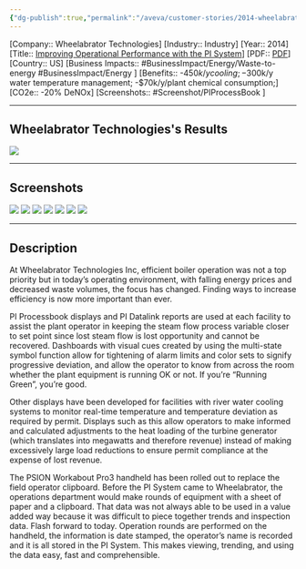 ```yaml
---
{"dg-publish":true,"permalink":"/aveva/customer-stories/2014-wheelabrator-technologies-improving-operational-performance-with-the-pi-system/"}
---
```


[Company:: Wheelabrator Technologies]
[Industry:: Industry]
[Year:: 2014]
[Title:: [Improving Operational Performance with the PI System](https://resources.osisoft.com/presentations/improving-operational-performance-with-the-pi-system/)]
[PDF:: [PDF](https://cdn.osisoft.com/corp/en/media/presentations/2014/UsersConference2014/PDF/UC2014_WheelabratorTechnologiesInc_Reed_ImprovingOperationalPerformancewiththePISystem.pdf)]
[Country:: US]
[Business Impacts:: #BusinessImpact/Energy/Waste-to-energy #BusinessImpact/Energy ]
[Benefits:: -$450k/y cooling; -$300k/y water temperature management; -$70k/y/plant chemical consumption;]
[CO2e:: -20% DeNOx]
[Screenshots:: #Screenshot/PIProcessBook ] 

---
## Wheelabrator Technologies's Results
![](https://i.imgur.com/UP1polA.png)

---
## Screenshots
![](https://i.imgur.com/WzN4nMJ.png)
![](https://i.imgur.com/6ODd62P.png)
![](https://i.imgur.com/CFYgAmT.png)
![](https://i.imgur.com/HFKCMPO.png)
![](https://i.imgur.com/gGYLWgT.png)
![](https://i.imgur.com/5jeorfy.png)
![](https://i.imgur.com/MnMzlEE.png)

---
## Description
At Wheelabrator Technologies Inc, efficient boiler operation was not a top priority but in today’s operating environment, with falling energy prices and decreased waste volumes, the focus has changed. Finding ways to increase efficiency is now more important than ever.

PI Processbook displays and PI Datalink reports are used at each facility to assist the plant operator in keeping the steam flow process variable closer to set point since lost steam flow is lost opportunity and cannot be recovered. Dashboards with visual cues created by using the multi-state symbol function allow for tightening of alarm limits and color sets to signify progressive deviation, and allow the operator to know from across the room whether the plant equipment is running OK or not. If you’re “Running Green”, you’re good.

Other displays have been developed for facilities with river water cooling systems to monitor real-time temperature and temperature deviation as required by permit. Displays such as this allow operators to make informed and calculated adjustments to the heat loading of the turbine generator (which translates into megawatts and therefore revenue) instead of making excessively large load reductions to ensure permit compliance at the expense of lost revenue.

The PSION Workabout Pro3 handheld has been rolled out to replace the field operator clipboard. Before the PI System came to Wheelabrator, the operations department would make rounds of equipment with a sheet of paper and a clipboard. That data was not always able to be used in a value added way because it was difficult to piece together trends and inspection data. Flash forward to today. Operation rounds are performed on the handheld, the information is date stamped, the operator’s name is recorded and it is all stored in the PI System. This makes viewing, trending, and using the data easy, fast and comprehensible.